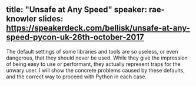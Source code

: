 title: "Unsafe at Any Speed"
speaker: rae-knowler
slides: https://speakerdeck.com/bellisk/unsafe-at-any-speed-pycon-uk-26th-october-2017
---
The default settings of some libraries and tools are so useless, or even dangerous, that they should never be used. While they give the impression of being easy to use or performant, they actually represent traps for the unwary user. I will show the concrete problems caused by these defaults, and the correct way to proceed with Python in each case.
